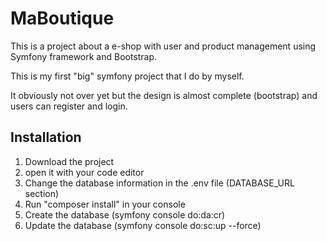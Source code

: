 # MaBoutique

This is a project about a e-shop with user and product management using Symfony framework and Bootstrap.

This is my first "big" symfony project that I do by myself.

It obviously not over yet but the design is almost complete (bootstrap) and users can register and login.

## Installation 
1. Download the project
2. open it with your code editor
3. Change the database information in the .env file (DATABASE_URL section) 
4. Run "composer install" in your console
5. Create the database (symfony console do:da:cr)
6. Update the database (symfony console do:sc:up --force)